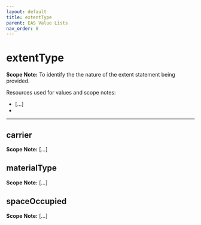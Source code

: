 ```yaml
---
layout: default
title: extentType
parent: EAS Value Lists
nav_order: 8
---
```


# extentType

**Scope Note:**
To identify the the nature of the extent statement being provided.

Resources used for values and scope notes:
 - [...]
 - 

---

## carrier

**Scope Note:**
[...]

## materialType

**Scope Note:**
[...]

## spaceOccupied

**Scope Note:**
[...]
